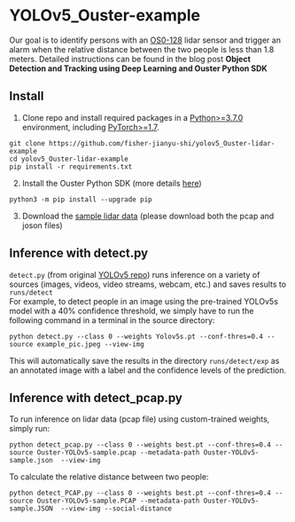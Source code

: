 # YOLOv5_Ouster-example
Our goal is to identify persons with an [OS0-128](https://ouster.com/products/scanning-lidar/os0-sensor/) lidar sensor and trigger an alarm when the relative distance between the two people is less than 1.8 meters. Detailed instructions can be found in the blog post **Object Detection and Tracking using Deep Learning and Ouster Python SDK**

## Install
1. Clone repo and install required packages in a [Python>=3.7.0](https://www.python.org/) environment, including [PyTorch>=1.7](https://pytorch.org/get-started/locally/). 
```
git clone https://github.com/fisher-jianyu-shi/yolov5_Ouster-lidar-example 
cd yolov5_Ouster-lidar-example 
pip install -r requirements.txt  
```

2. Install the Ouster Python SDK (more details [here](https://static.ouster.dev/sdk-docs/installation.html))  
```
python3 -m pip install --upgrade pip
```

3. Download the [sample lidar data](https://data.ouster.dev/drive/20048) (please download both the pcap and joson files)

## Inference with detect.py
`detect.py` (from original [YOLOv5 repo](https://github.com/ultralytics/yolov5)) runs inference on a variety of sources (images, videos, video streams, webcam, etc.) and saves results to `runs/detect`  
For example, to detect people in an image using the pre-trained YOLOv5s model with a 40% confidence threshold, we simply have to run the following command in a terminal in the source directory:
```
python detect.py --class 0 --weights Yolov5s.pt --conf-thres=0.4 --source example_pic.jpeg --view-img 
```

This will automatically save the results in the directory `runs/detect/exp` as an annotated image with a label and the confidence levels of the prediction. 

## Inference with detect_pcap.py
To run inference on lidar data (pcap file) using custom-trained weights, simply run:
```
python detect_pcap.py --class 0 --weights best.pt --conf-thres=0.4 --source Ouster-YOLOv5-sample.pcap --metadata-path Ouster-YOLOv5-sample.json  --view-img
```
To calculate the relative distance between two people:
```
python detect_PCAP.py --class 0 --weights best.pt --conf-thres=0.4 --source Ouster-YOLOv5-sample.PCAP --metadata-path Ouster-YOLOv5-sample.JSON  --view-img --social-distance
```
